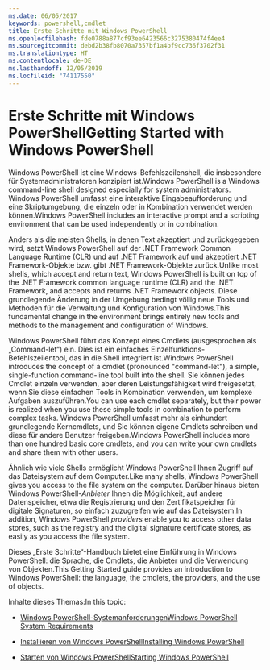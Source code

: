```yaml
---
ms.date: 06/05/2017
keywords: powershell,cmdlet
title: Erste Schritte mit Windows PowerShell
ms.openlocfilehash: fde0788a877cf93ee6423566c3275380474f4ee4
ms.sourcegitcommit: debd2b38fb8070a7357bf1a4bf9cc736f3702f31
ms.translationtype: HT
ms.contentlocale: de-DE
ms.lasthandoff: 12/05/2019
ms.locfileid: "74117550"
---
```

# <a name="getting-started-with-windows-powershell"></a><span data-ttu-id="771c7-103">Erste Schritte mit Windows PowerShell</span><span class="sxs-lookup"><span data-stu-id="771c7-103">Getting Started with Windows PowerShell</span></span>
<span data-ttu-id="771c7-104">Windows PowerShell ist eine Windows-Befehlszeilenshell, die insbesondere für Systemadministratoren konzipiert ist.</span><span class="sxs-lookup"><span data-stu-id="771c7-104">Windows PowerShell is a Windows command-line shell designed especially for system administrators.</span></span> <span data-ttu-id="771c7-105">Windows PowerShell umfasst eine interaktive Eingabeaufforderung und eine Skriptumgebung, die einzeln oder in Kombination verwendet werden können.</span><span class="sxs-lookup"><span data-stu-id="771c7-105">Windows PowerShell includes an interactive prompt and a scripting environment that can be used independently or in combination.</span></span>

<span data-ttu-id="771c7-106">Anders als die meisten Shells, in denen Text akzeptiert und zurückgegeben wird, setzt Windows PowerShell auf der .NET Framework Common Language Runtime (CLR) und auf .NET Framework auf und akzeptiert .NET Framework-Objekte bzw. gibt .NET Framework-Objekte zurück.</span><span class="sxs-lookup"><span data-stu-id="771c7-106">Unlike most shells, which accept and return text, Windows PowerShell is built on top of the .NET Framework common language runtime (CLR) and the .NET Framework, and accepts and returns .NET Framework objects.</span></span> <span data-ttu-id="771c7-107">Diese grundlegende Änderung in der Umgebung bedingt völlig neue Tools und Methoden für die Verwaltung und Konfiguration von Windows.</span><span class="sxs-lookup"><span data-stu-id="771c7-107">This fundamental change in the environment brings entirely new tools and methods to the management and configuration of Windows.</span></span>

<span data-ttu-id="771c7-108">Windows PowerShell führt das Konzept eines Cmdlets (ausgesprochen als „Command-let“) ein. Dies ist ein einfaches Einzelfunktions-Befehlszeilentool, das in die Shell integriert ist.</span><span class="sxs-lookup"><span data-stu-id="771c7-108">Windows PowerShell introduces the concept of a cmdlet (pronounced "command-let"), a simple, single-function command-line tool built into the shell.</span></span> <span data-ttu-id="771c7-109">Sie können jedes Cmdlet einzeln verwenden, aber deren Leistungsfähigkeit wird freigesetzt, wenn Sie diese einfachen Tools in Kombination verwenden, um komplexe Aufgaben auszuführen.</span><span class="sxs-lookup"><span data-stu-id="771c7-109">You can use each cmdlet separately, but their power is realized when you use these simple tools in combination to perform complex tasks.</span></span> <span data-ttu-id="771c7-110">Windows PowerShell umfasst mehr als einhundert grundlegende Kerncmdlets, und Sie können eigene Cmdlets schreiben und diese für andere Benutzer freigeben.</span><span class="sxs-lookup"><span data-stu-id="771c7-110">Windows PowerShell includes more than one hundred basic core cmdlets, and you can write your own cmdlets and share them with other users.</span></span>

<span data-ttu-id="771c7-111">Ähnlich wie viele Shells ermöglicht Windows PowerShell Ihnen Zugriff auf das Dateisystem auf dem Computer.</span><span class="sxs-lookup"><span data-stu-id="771c7-111">Like many shells, Windows PowerShell gives you access to the file system on the computer.</span></span> <span data-ttu-id="771c7-112">Darüber hinaus bieten Windows PowerShell-*Anbieter* Ihnen die Möglichkeit, auf andere Datenspeicher, etwa die Registrierung und den Zertifikatspeicher für digitale Signaturen, so einfach zuzugreifen wie auf das Dateisystem.</span><span class="sxs-lookup"><span data-stu-id="771c7-112">In addition, Windows PowerShell *providers* enable you to access other data stores, such as the registry and the digital signature certificate stores, as easily as you access the file system.</span></span>

<span data-ttu-id="771c7-113">Dieses „Erste Schritte“-Handbuch bietet eine Einführung in Windows PowerShell: die Sprache, die Cmdlets, die Anbieter und die Verwendung von Objekten.</span><span class="sxs-lookup"><span data-stu-id="771c7-113">This Getting Started guide provides an introduction to Windows PowerShell: the language, the cmdlets, the providers, and the use of objects.</span></span>

<span data-ttu-id="771c7-114">Inhalte dieses Themas:</span><span class="sxs-lookup"><span data-stu-id="771c7-114">In this topic:</span></span>

- [<span data-ttu-id="771c7-115">Windows PowerShell-Systemanforderungen</span><span class="sxs-lookup"><span data-stu-id="771c7-115">Windows PowerShell System Requirements</span></span>](../install/Windows-PowerShell-System-Requirements.md)

- [<span data-ttu-id="771c7-116">Installieren von Windows PowerShell</span><span class="sxs-lookup"><span data-stu-id="771c7-116">Installing Windows PowerShell</span></span>](../install/Installing-Windows-PowerShell.md)

- [<span data-ttu-id="771c7-117">Starten von Windows PowerShell</span><span class="sxs-lookup"><span data-stu-id="771c7-117">Starting Windows PowerShell</span></span>](Starting-Windows-PowerShell.md)
